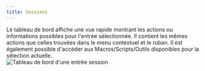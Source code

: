 ```yaml
---
title: Sessions
---
```

Le tableau de bord affiche une vue rapide montrant les actions ou informations possibles pour l'entrée sélectionnée. Il contient les mêmes actions que celles trouvées dans le menu contextuel et le ruban. Il est également possible d'accéder aux Macros/Scripts/Outils disponibles pour la sélection actuelle.  
![Tableau de bord d'une entrée session](/img/fr/rdm/mac/clip4500.png) 
